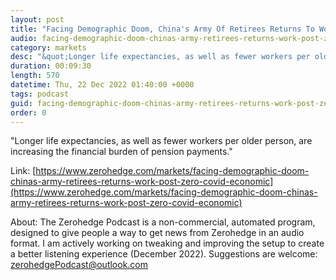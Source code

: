 ```yaml
---
layout: post
title: "Facing Demographic Doom, China's Army Of Retirees Returns To Work In Post &quot;Zero-Covid&quot; Economic Wasteland"
audio: facing-demographic-doom-chinas-army-retirees-returns-work-post-zero-covid-economic-0
category: markets
desc: "&quot;Longer life expectancies, as well as fewer workers per older person, are increasing the financial burden of pension payments.&quot;"
duration: 00:09:30
length: 570
datetime: Thu, 22 Dec 2022 01:40:00 +0000
tags: podcast
guid: facing-demographic-doom-chinas-army-retirees-returns-work-post-zero-covid-economic-0
order: 0
---
```

&quot;Longer life expectancies, as well as fewer workers per older person, are increasing the financial burden of pension payments.&quot;

Link: [https://www.zerohedge.com/markets/facing-demographic-doom-chinas-army-retirees-returns-work-post-zero-covid-economic](https://www.zerohedge.com/markets/facing-demographic-doom-chinas-army-retirees-returns-work-post-zero-covid-economic)

About: The Zerohedge Podcast is a non-commercial, automated program, designed to give people a way to get news from Zerohedge in an audio format.  I am actively working on tweaking and improving the setup to create a better listening experience (December 2022).  Suggestions are welcome: [zerohedgePodcast@outlook.com](mailto:zerohedgePodcast@outlook.com)